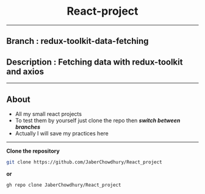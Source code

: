 <h1 align="center">React-project</h1>
<hr />

## Branch : redux-toolkit-data-fetching

## Description : Fetching data with redux-toolkit and axios

<hr />

## About

- All my small react projects
- To test them by yourself just clone the repo then **_switch between branches_**
- Actually I will save my practices here

<hr />

**Clone the repository**

```bash
git clone https://github.com/JaberChowdhury/React_project
```

**or**

```bash
gh repo clone JaberChowdhury/React_project
```
